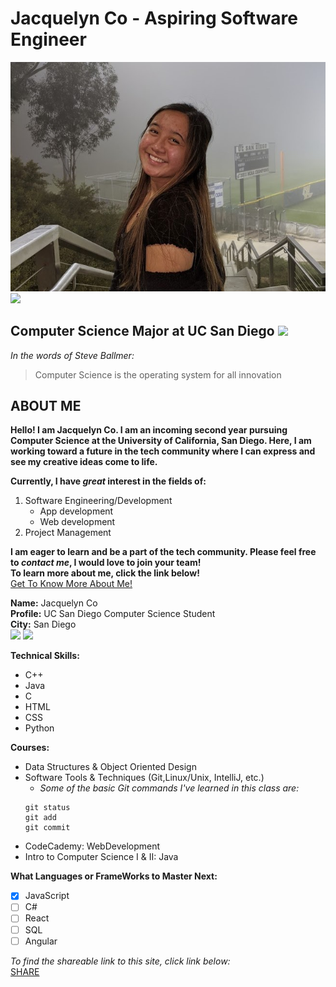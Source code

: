 # Jacquelyn Co  - Aspiring Software Engineer
![](/images/pfp.jpg)
<img src="pfp.jpg" height="200"/>

## Computer Science Major at UC San Diego ![](https://www.bth.se/wp-content/uploads/2015/09/AdobeStock_107797389-2560x1200.jpg)  
*In the words of Steve Ballmer:*
>Computer Science is the operating system for all innovation

## ABOUT ME
**Hello! I am Jacquelyn Co. I am an incoming second year pursuing Computer Science at the University of California, San Diego. Here, I am working toward a future in the tech community where I can express and see my creative ideas come to life.**

**Currently, I have _great_ interest in the fields of:** 

1. Software Engineering/Development 
     - App development 
     - Web development
2. Project Management 

**I am eager to learn and be a part of the tech community. Please feel free to _contact me_, I would love to join your team!  
To learn more about me, click the link below!**  
[Get To Know More About Me!](https://j2c0.github.io/JacquelynCo/)

**Name:** Jacquelyn Co  
**Profile:** UC San Diego Computer Science Student  
**City:** San Diego  
![](https://mk0edsource0y23p672y.kinstacdn.com/wp-content/uploads/2020/05/geisel-hr-1200x750.jpg)
![](https://cse.ucsd.edu/sites/cse.ucsd.edu/files/2018-07/DSC_5872.jpg)  

**Technical Skills:** 
- C++
- Java 
- C
- HTML
- CSS
- Python

**Courses:** 
- Data Structures & Object Oriented Design
- Software Tools & Techniques (Git,Linux/Unix, IntelliJ, etc.)
     - *Some of the basic Git commands I've learned in this class are:*
     ```
     git status
     git add
     git commit
     ``` 
- CodeCademy: WebDevelopment
- Intro to Computer Science I & II: Java

**What Languages or FrameWorks to Master Next:**
- [x] JavaScript
- [ ] C#
- [ ] React
- [ ] SQL
- [ ] Angular

*To find the shareable link to this site, click link below:*  
[SHARE](./README.md)
